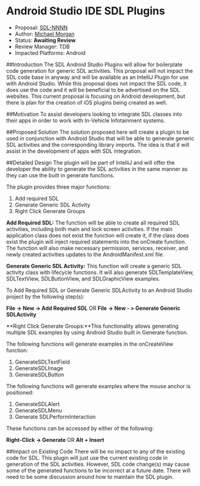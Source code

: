 # Android Studio IDE SDL Plugins

* Proposal: [SDL-NNNN](NNNN-filename.md)
* Author: [Michael Morgan](https://github.com/mmorg112)
* Status: **Awaiting Review**
* Review Manager: TDB
* Impacted Platforms: Android

##Introduction
The SDL Android Studio Plugins will allow for boilerplate code generation for generic SDL activities. This proposal will not impact the SDL code base in anyway and will be available as an IntelliJ Plugin for use with Android Studio. While this proposal does not impact the SDL code, it does use the code and it will be beneficial to be advertised on the SDL websites. This current proposal is focusing on Android development, but there is plan for the creation of iOS plugins being created as well.

##Motivation
To assist developers looking to integrate SDL classes into their apps in order to work with In-Vehicle Infotainment systems.
 
##Proposed Solution
The solution proposed here will create a plugin to be used in conjunction with Android Studio that will be able to generate generic SDL activities and the corresponding library imports. The idea is that it will assist in the development of apps with SDL integration.  

##Detailed Design
The plugin will be part of IntelliJ and will offer the developer the ability to generate the SDL activities in the same manner as they can use the built in generate functions. 

The plugin provides three major functions:

1. Add required SDL
2. Generate Generic SDL Activity
3. Right Click Generate Groups

**Add Required SDL:** The function will be able to create all required SDL activities, including both main and lock screen activities. If the main application class does not exist the function will create it, if the class does exist the plugin will inject required statements into the onCreate function.  The function will also make necessary permission, services, receiver, and newly created activities updates to the AndroidManifest.xml file.

**Generate Generic SDL Activity:**  This function will create a generic SDL activity class with lifecycle functions. It will also generate SDLTemplateView, SDLTextView, SDLButtonView, and SDLGraphicView examples. 

To Add Required SDL or Generate Generic SDLActivity to an Android Studio project by the following step(s):

**File -> New -> Add Required SDL**   OR    **File -> New - > Generate Generic SDLActivity**

**Right Click Generate Groups:**This functionality allows generating multiple SDL examples by using Android Studio built in Generate function. 

The following functions will generate examples in the onCreateView function:

1. GenerateSDLTextField
2. GenerateSDLImage
3. GenerateSDLButton
	
The following functions will generate examples where the mouse anchor is positioned:

1. GenerateSDLAlert
2. GenerateSDLMenu
3. Generate SDLPerformInteraction
	
These functions can be accessed by either of the following:

**Right-Click -> Generate**   OR   **Alt + Insert** 

##Impact on Existing Code
There will be no impact to any of the existing code for SDL. This plugin will just use the current existing code in generation of the SDL activities.
However, SDL code change(s) may cause some of the generated functions to be incorrect at a future date. There will need to be some discussion around how to maintain the SDL plugin.




